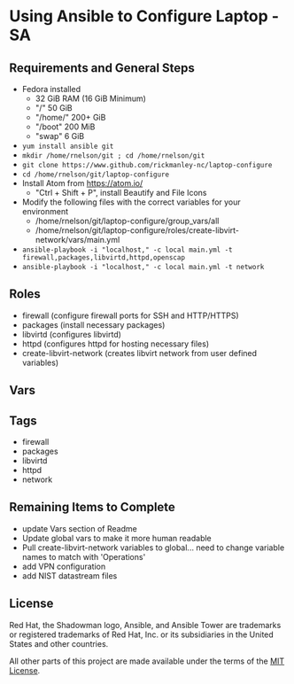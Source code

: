 # Using Ansible to Configure Laptop - SA

## Requirements and General Steps

- Fedora installed
  - 32 GiB RAM (16 GiB Minimum)
  - "/" 50 GiB
  - "/home/" 200+ GiB
  - "/boot" 200 MiB
  - "swap" 6 GiB
- `yum install ansible git`
- `mkdir /home/rnelson/git ; cd /home/rnelson/git`
- `git clone https://www.github.com/rickmanley-nc/laptop-configure`
- `cd /home/rnelson/git/laptop-configure`
- Install Atom from <https://atom.io/>
  - "Ctrl + Shift + P", install Beautify and File Icons
- Modify the following files with the correct variables for your environment
  - /home/rnelson/git/laptop-configure/group_vars/all
  - /home/rnelson/git/laptop-configure/roles/create-libvirt-network/vars/main.yml
- `ansible-playbook -i "localhost," -c local main.yml -t firewall,packages,libvirtd,httpd,openscap`
- `ansible-playbook -i "localhost," -c local main.yml -t network`

## Roles

- firewall (configure firewall ports for SSH and HTTP/HTTPS)
- packages (install necessary packages)
- libvirtd (configures libvirtd)
- httpd (configures httpd for hosting necessary files)
- create-libvirt-network (creates libvirt network from user defined variables)

## Vars


## Tags

- firewall
- packages
- libvirtd
- httpd
- network

## Remaining Items to Complete

- update Vars section of Readme
- Update global vars to make it more human readable
- Pull create-libvirt-network variables to global... need to change variable names to match with 'Operations'
- add VPN configuration
- add NIST datastream files


## License

Red Hat, the Shadowman logo, Ansible, and Ansible Tower are trademarks or registered trademarks of Red Hat, Inc. or its subsidiaries in the United States and other countries.

All other parts of this project are made available under the terms of the [MIT License](LICENSE).
